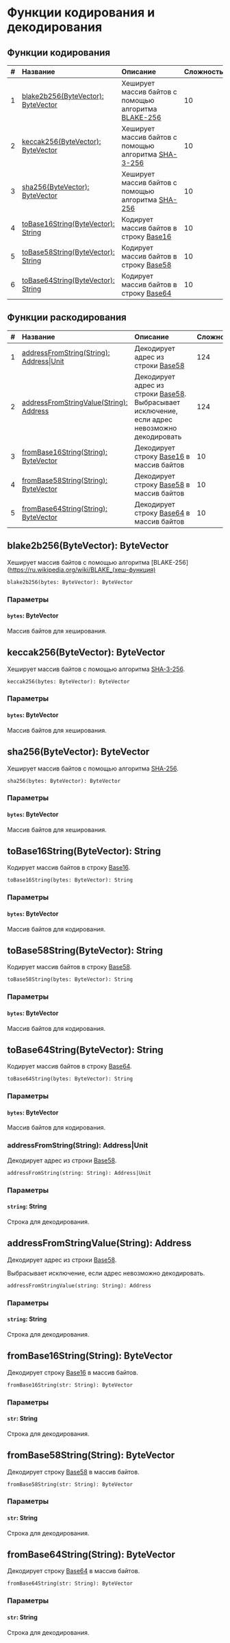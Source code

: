 # Функции кодирования и декодирования

## Функции кодирования

|#| Название | Описание | Сложность |
| :--- | :--- | :--- | :--- |
|1| [blake2b256(ByteVector): ByteVector](#blake2b256) | Хеширует массив байтов с помощью алгоритма [BLAKE-256](https://ru.wikipedia.org/wiki/BLAKE_(хеш-функция)) | 10 |
|2| [keccak256(ByteVector): ByteVector](#keccak256) | Хеширует массив байтов с помощью алгоритма [SHA-3-256](https://ru.wikipedia.org/wiki/SHA-3) | 10 |
|3| [sha256(ByteVector): ByteVector](#sha256) | Хеширует массив байтов с помощью алгоритма [SHA-256](https://ru.wikipedia.org/wiki/SHA-2) | 10 |
|4| [toBase16String(ByteVector): String](#to-base-16-string) | Кодирует массив байтов в строку [Base16](https://ru.wikipedia.org/wiki/Шестнадцатеричная_система_счисления) | 10 |
|5| [toBase58String(ByteVector): String](#to-base-58-string) | Кодирует массив байтов в строку [Base58](https://ru.wikipedia.org/wiki/Base58) | 10 |
|6| [toBase64String(ByteVector): String](#to-base-64-string) | Кодирует массив байтов в строку [Base64](https://ru.wikipedia.org/wiki/Base64) | 10 |

## Функции раскодирования

|#| Название | Описание | Сложность |
| :--- | :--- | :--- | :--- |
| 1 | [addressFromString(String): Address&#124;Unit](#address-from-string)| Декодирует адрес из строки [Base58](https://ru.wikipedia.org/wiki/Base58) | 124 |
| 2 | [addressFromStringValue(String): Address](#address-from-string-value) | Декодирует адрес из строки [Base58](https://ru.wikipedia.org/wiki/Base58).<br>Выбрасывает исключение, если адрес невозможно декодировать | 124 |
| 3 | [fromBase16String(String): ByteVector](#from-base-16-string) | Декодирует строку [Base16](https://ru.wikipedia.org/wiki/Шестнадцатеричная_система_счисления) в массив байтов | 10 |
| 4 | [fromBase58String(String): ByteVector](#from-base-58-string) | Декодирует строку [Base58](https://ru.wikipedia.org/wiki/Base58) в массив байтов | 10 |
| 5 | [fromBase64String(String): ByteVector](#from-base-64-string)| Декодирует строку [Base64](https://ru.wikipedia.org/wiki/Base64) в массив байтов | 10 |

## blake2b256(ByteVector): ByteVector<a id="blake2b256"></a>

Хеширует массив байтов с помощью алгоритма [BLAKE-256](https://ru.wikipedia.org/wiki/BLAKE_(хеш-функция)

```
blake2b256(bytes: ByteVector): ByteVector
```

### Параметры

#### `bytes`: ByteVector

Массив байтов для хеширования.

## keccak256(ByteVector): ByteVector<a id="keccak256"></a>

Хеширует массив байтов с помощью алгоритма [SHA-3-256](https://ru.wikipedia.org/wiki/SHA-3).

```
keccak256(bytes: ByteVector): ByteVector
```

### Параметры

#### `bytes`: ByteVector

Массив байтов для хеширования.

## sha256(ByteVector): ByteVector<a id="sha256"></a>

Хеширует массив байтов с помощью алгоритма [SHA-256](https://ru.wikipedia.org/wiki/SHA-2).

```
sha256(bytes: ByteVector): ByteVector
```

### Параметры

#### `bytes`: ByteVector

Массив байтов для хеширования.

## toBase16String(ByteVector): String<a id="to-base-16-string"></a>

Кодирует массив байтов в строку [Base16](https://ru.wikipedia.org/wiki/Шестнадцатеричная_система_счисления).

```
toBase16String(bytes: ByteVector): String
```

### Параметры

#### `bytes`: ByteVector

Массив байтов для кодирования.

## toBase58String(ByteVector): String<a id="to-base-58-string"></a>

Кодирует массив байтов в строку [Base58](https://ru.wikipedia.org/wiki/Base58).

```
toBase58String(bytes: ByteVector): String
```

### Параметры

#### `bytes`: ByteVector

Массив байтов для кодирования.

## toBase64String(ByteVector): String<a id="to-base-64-string"></a>

Кодирует массив байтов в строку [Base64](https://ru.wikipedia.org/wiki/Base64).

```
toBase64String(bytes: ByteVector): String
```

### Параметры

#### `bytes`: ByteVector

Массив байтов для кодирования.

### addressFromString(String): Address|Unit<a id="address-from-string"></a>

Декодирует адрес из строки [Base58](https://ru.wikipedia.org/wiki/Base58).

```
addressFromString(string: String): Address|Unit
```

### Параметры

#### `string`: String

Строка для декодирования.

## addressFromStringValue(String): Address <a id="address-from-string-value"></a>

Декодирует адрес из строки [Base58](https://ru.wikipedia.org/wiki/Base58).

Выбрасывает исключение, если адрес невозможно декодировать.

```
addressFromStringValue(string: String): Address
```

### Параметры

#### `string`: String

Строка для декодирования.

## fromBase16String(String): ByteVector<a id="from-base-16-string"></a>

Декодирует строку [Base16](https://ru.wikipedia.org/wiki/Шестнадцатеричная_система_счисления) в массив байтов.

```
fromBase16String(str: String): ByteVector
```

### Параметры

#### `str`: String

Строка для декодирования.

## fromBase58String(String): ByteVector<a id="from-base-58-string"></a>

Декодирует строку [Base58](https://ru.wikipedia.org/wiki/Base58) в массив байтов.

```
fromBase58String(str: String): ByteVector
```

### Параметры

#### `str`: String

Строка для декодирования.

## fromBase64String(String): ByteVector<a id="from-base-64-string"></a>

Декодирует строку [Base64](https://ru.wikipedia.org/wiki/Base64) в массив байтов.

```
fromBase64String(str: String): ByteVector
```

### Параметры

#### `str`: String

Строка для декодирования.
